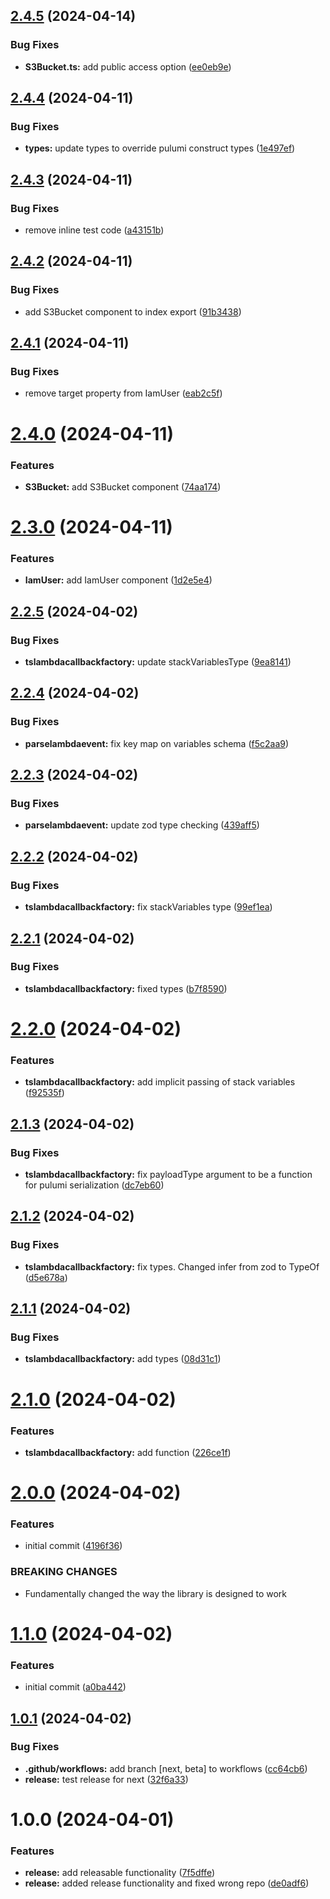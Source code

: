 ## [2.4.5](https://github.com/thinairthings/air-pulumi/compare/v2.4.4...v2.4.5) (2024-04-14)


### Bug Fixes

* **S3Bucket.ts:** add public access option ([ee0eb9e](https://github.com/thinairthings/air-pulumi/commit/ee0eb9e142a508de5f7e861632756585a716b8fe))

## [2.4.4](https://github.com/thinairthings/air-pulumi/compare/v2.4.3...v2.4.4) (2024-04-11)


### Bug Fixes

* **types:** update types to override pulumi construct types ([1e497ef](https://github.com/thinairthings/air-pulumi/commit/1e497efdd94da11a17fc205ebad82b1a8c073571))

## [2.4.3](https://github.com/thinairthings/air-pulumi/compare/v2.4.2...v2.4.3) (2024-04-11)


### Bug Fixes

* remove inline test code ([a43151b](https://github.com/thinairthings/air-pulumi/commit/a43151bda68fa463dba856d2b61e9ce2293900a7))

## [2.4.2](https://github.com/thinairthings/air-pulumi/compare/v2.4.1...v2.4.2) (2024-04-11)


### Bug Fixes

* add S3Bucket component to index export ([91b3438](https://github.com/thinairthings/air-pulumi/commit/91b3438661cef14a96e2059bd39497dbc8a73ffd))

## [2.4.1](https://github.com/thinairthings/air-pulumi/compare/v2.4.0...v2.4.1) (2024-04-11)


### Bug Fixes

* remove target property from IamUser ([eab2c5f](https://github.com/thinairthings/air-pulumi/commit/eab2c5f8b7959c257972968fe80490afbdfb3362))

# [2.4.0](https://github.com/thinairthings/air-pulumi/compare/v2.3.0...v2.4.0) (2024-04-11)


### Features

* **S3Bucket:** add S3Bucket component ([74aa174](https://github.com/thinairthings/air-pulumi/commit/74aa17440eedc17ad0afc4f18019f30179775e32))

# [2.3.0](https://github.com/thinairthings/air-pulumi/compare/v2.2.5...v2.3.0) (2024-04-11)


### Features

* **IamUser:** add IamUser component ([1d2e5e4](https://github.com/thinairthings/air-pulumi/commit/1d2e5e42ecfd809a296838332b055a2f51af5709))

## [2.2.5](https://github.com/thinairthings/air-pulumi/compare/v2.2.4...v2.2.5) (2024-04-02)


### Bug Fixes

* **tslambdacallbackfactory:** update stackVariablesType ([9ea8141](https://github.com/thinairthings/air-pulumi/commit/9ea8141407f0c0837b0233e516ad5a7a01216aa5))

## [2.2.4](https://github.com/thinairthings/air-pulumi/compare/v2.2.3...v2.2.4) (2024-04-02)


### Bug Fixes

* **parselambdaevent:** fix key map on variables schema ([f5c2aa9](https://github.com/thinairthings/air-pulumi/commit/f5c2aa9148cf1ab34c813ff3b7bdb9302b211914))

## [2.2.3](https://github.com/thinairthings/air-pulumi/compare/v2.2.2...v2.2.3) (2024-04-02)


### Bug Fixes

* **parselambdaevent:** update zod type checking ([439aff5](https://github.com/thinairthings/air-pulumi/commit/439aff57a0a08a3b221a456bb1e246eea9c9ed61))

## [2.2.2](https://github.com/thinairthings/air-pulumi/compare/v2.2.1...v2.2.2) (2024-04-02)


### Bug Fixes

* **tslambdacallbackfactory:** fix stackVariables type ([99ef1ea](https://github.com/thinairthings/air-pulumi/commit/99ef1ea4cca982ba917d8e67a3044c98ad120800))

## [2.2.1](https://github.com/thinairthings/air-pulumi/compare/v2.2.0...v2.2.1) (2024-04-02)


### Bug Fixes

* **tslambdacallbackfactory:** fixed types ([b7f8590](https://github.com/thinairthings/air-pulumi/commit/b7f8590e96c90f5ee0a6e26e83bfb03743981004))

# [2.2.0](https://github.com/thinairthings/air-pulumi/compare/v2.1.3...v2.2.0) (2024-04-02)


### Features

* **tslambdacallbackfactory:** add implicit passing of stack variables ([f92535f](https://github.com/thinairthings/air-pulumi/commit/f92535f8958601d731d9a10fc85c8dfa96114ac8))

## [2.1.3](https://github.com/thinairthings/air-pulumi/compare/v2.1.2...v2.1.3) (2024-04-02)


### Bug Fixes

* **tslambdacallbackfactory:** fix payloadType argument to be a function for pulumi serialization ([dc7eb60](https://github.com/thinairthings/air-pulumi/commit/dc7eb60922a51caa4ae21c88f2c61cd93c402988))

## [2.1.2](https://github.com/thinairthings/air-pulumi/compare/v2.1.1...v2.1.2) (2024-04-02)


### Bug Fixes

* **tslambdacallbackfactory:** fix types. Changed infer from zod to TypeOf ([d5e678a](https://github.com/thinairthings/air-pulumi/commit/d5e678a71155ff728e1d7b696f7fb618e228a880))

## [2.1.1](https://github.com/thinairthings/air-pulumi/compare/v2.1.0...v2.1.1) (2024-04-02)


### Bug Fixes

* **tslambdacallbackfactory:** add types ([08d31c1](https://github.com/thinairthings/air-pulumi/commit/08d31c1b1b41e097303db02928d252d99203c7da))

# [2.1.0](https://github.com/thinairthings/air-pulumi/compare/v2.0.0...v2.1.0) (2024-04-02)


### Features

* **tslambdacallbackfactory:** add function ([226ce1f](https://github.com/thinairthings/air-pulumi/commit/226ce1fa879c5639eb844f7142162255f6e9369c))

# [2.0.0](https://github.com/thinairthings/air-pulumi/compare/v1.1.0...v2.0.0) (2024-04-02)


### Features

* initial commit ([4196f36](https://github.com/thinairthings/air-pulumi/commit/4196f3635545de79a82b8fa4577164e76b4a6311))


### BREAKING CHANGES

* Fundamentally changed the way the library is designed to work

# [1.1.0](https://github.com/thinairthings/air-pulumi/compare/v1.0.1...v1.1.0) (2024-04-02)


### Features

* initial commit ([a0ba442](https://github.com/thinairthings/air-pulumi/commit/a0ba4427e8a4982f1e94df6c2e89bccc8ad08fe7))

## [1.0.1](https://github.com/thinairthings/air-pulumi/compare/v1.0.0...v1.0.1) (2024-04-02)


### Bug Fixes

* **.github/workflows:** add branch [next, beta] to workflows ([cc64cb6](https://github.com/thinairthings/air-pulumi/commit/cc64cb6823b108a07d27bc2eb508e82cff928811))
* **release:** test release for next ([32f6a33](https://github.com/thinairthings/air-pulumi/commit/32f6a330d6bd4336d572d2288178b8e9758a2670))

# 1.0.0 (2024-04-01)


### Features

* **release:** add releasable functionality ([7f5dffe](https://github.com/thinairthings/air-pulumi/commit/7f5dffe260e0b8f9c4af597ec8d6ad186afdbcce))
* **release:** added release functionality and fixed wrong repo ([de0adf6](https://github.com/thinairthings/air-pulumi/commit/de0adf6c9ba5de20b23601e6a4454dcc76607517))
